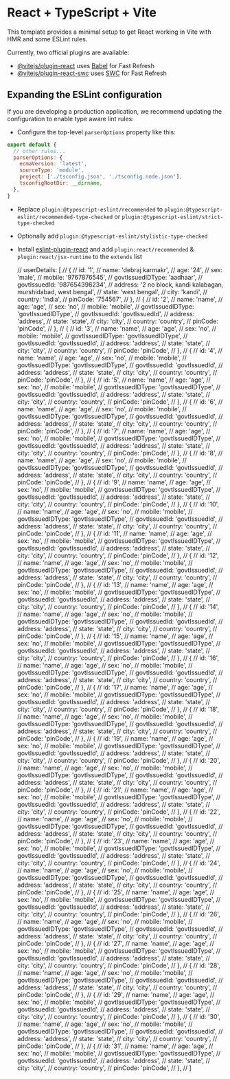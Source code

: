 # React + TypeScript + Vite

This template provides a minimal setup to get React working in Vite with HMR and some ESLint rules.

Currently, two official plugins are available:

- [@vitejs/plugin-react](https://github.com/vitejs/vite-plugin-react/blob/main/packages/plugin-react/README.md) uses [Babel](https://babeljs.io/) for Fast Refresh
- [@vitejs/plugin-react-swc](https://github.com/vitejs/vite-plugin-react-swc) uses [SWC](https://swc.rs/) for Fast Refresh

## Expanding the ESLint configuration

If you are developing a production application, we recommend updating the configuration to enable type aware lint rules:

- Configure the top-level `parserOptions` property like this:

```js
export default {
  // other rules...
  parserOptions: {
    ecmaVersion: 'latest',
    sourceType: 'module',
    project: ['./tsconfig.json', './tsconfig.node.json'],
    tsconfigRootDir: __dirname,
  },
}
```

- Replace `plugin:@typescript-eslint/recommended` to `plugin:@typescript-eslint/recommended-type-checked` or `plugin:@typescript-eslint/strict-type-checked`
- Optionally add `plugin:@typescript-eslint/stylistic-type-checked`
- Install [eslint-plugin-react](https://github.com/jsx-eslint/eslint-plugin-react) and add `plugin:react/recommended` & `plugin:react/jsx-runtime` to the `extends` list


    // userDetails: [
    //     {
    //         id: '1',
    //         name: 'debraj karmakr',
    //         age: '24',
    //         sex: 'male',
    //         mobile: '9767876545',
    //         govtIssuedIDType: 'aadhaar',
    //         govtIssuedId: '987654398234',
    //         address: '2 no block, kandi kalabagan, murshidabad, west bengal',
    //         state: 'west bengal',
    //         city: 'kandi',
    //         country: 'india',
    //         pinCode: '754567',
    //     },
    //     {
    //         id: '2',
    //         name: 'name',
    //         age: 'age',
    //         sex: 'no',
    //         mobile: 'mobile',
    //         govtIssuedIDType: 'govtIssuedIDType',
    //         govtIssuedId: 'govtIssuedId',
    //         address: 'address',
    //         state: 'state',
    //         city: 'city',
    //         country: 'country',
    //         pinCode: 'pinCode',
    //     },
    //     {
    //         id: '3',
    //         name: 'name',
    //         age: 'age',
    //         sex: 'no',
    //         mobile: 'mobile',
    //         govtIssuedIDType: 'govtIssuedIDType',
    //         govtIssuedId: 'govtIssuedId',
    //         address: 'address',
    //         state: 'state',
    //         city: 'city',
    //         country: 'country',
    //         pinCode: 'pinCode',
    //     },
    //     {
    //         id: '4',
    //         name: 'name',
    //         age: 'age',
    //         sex: 'no',
    //         mobile: 'mobile',
    //         govtIssuedIDType: 'govtIssuedIDType',
    //         govtIssuedId: 'govtIssuedId',
    //         address: 'address',
    //         state: 'state',
    //         city: 'city',
    //         country: 'country',
    //         pinCode: 'pinCode',
    //     },
    //     {
    //         id: '5',
    //         name: 'name',
    //         age: 'age',
    //         sex: 'no',
    //         mobile: 'mobile',
    //         govtIssuedIDType: 'govtIssuedIDType',
    //         govtIssuedId: 'govtIssuedId',
    //         address: 'address',
    //         state: 'state',
    //         city: 'city',
    //         country: 'country',
    //         pinCode: 'pinCode',
    //     },
    //     {
    //         id: '6',
    //         name: 'name',
    //         age: 'age',
    //         sex: 'no',
    //         mobile: 'mobile',
    //         govtIssuedIDType: 'govtIssuedIDType',
    //         govtIssuedId: 'govtIssuedId',
    //         address: 'address',
    //         state: 'state',
    //         city: 'city',
    //         country: 'country',
    //         pinCode: 'pinCode',
    //     },
    //     {
    //         id: '7',
    //         name: 'name',
    //         age: 'age',
    //         sex: 'no',
    //         mobile: 'mobile',
    //         govtIssuedIDType: 'govtIssuedIDType',
    //         govtIssuedId: 'govtIssuedId',
    //         address: 'address',
    //         state: 'state',
    //         city: 'city',
    //         country: 'country',
    //         pinCode: 'pinCode',
    //     },
    //     {
    //         id: '8',
    //         name: 'name',
    //         age: 'age',
    //         sex: 'no',
    //         mobile: 'mobile',
    //         govtIssuedIDType: 'govtIssuedIDType',
    //         govtIssuedId: 'govtIssuedId',
    //         address: 'address',
    //         state: 'state',
    //         city: 'city',
    //         country: 'country',
    //         pinCode: 'pinCode',
    //     },
    //     {
    //         id: '9',
    //         name: 'name',
    //         age: 'age',
    //         sex: 'no',
    //         mobile: 'mobile',
    //         govtIssuedIDType: 'govtIssuedIDType',
    //         govtIssuedId: 'govtIssuedId',
    //         address: 'address',
    //         state: 'state',
    //         city: 'city',
    //         country: 'country',
    //         pinCode: 'pinCode',
    //     },
    //     {
    //         id: '10',
    //         name: 'name',
    //         age: 'age',
    //         sex: 'no',
    //         mobile: 'mobile',
    //         govtIssuedIDType: 'govtIssuedIDType',
    //         govtIssuedId: 'govtIssuedId',
    //         address: 'address',
    //         state: 'state',
    //         city: 'city',
    //         country: 'country',
    //         pinCode: 'pinCode',
    //     },
    //     {
    //         id: '11',
    //         name: 'name',
    //         age: 'age',
    //         sex: 'no',
    //         mobile: 'mobile',
    //         govtIssuedIDType: 'govtIssuedIDType',
    //         govtIssuedId: 'govtIssuedId',
    //         address: 'address',
    //         state: 'state',
    //         city: 'city',
    //         country: 'country',
    //         pinCode: 'pinCode',
    //     },
    //     {
    //         id: '12',
    //         name: 'name',
    //         age: 'age',
    //         sex: 'no',
    //         mobile: 'mobile',
    //         govtIssuedIDType: 'govtIssuedIDType',
    //         govtIssuedId: 'govtIssuedId',
    //         address: 'address',
    //         state: 'state',
    //         city: 'city',
    //         country: 'country',
    //         pinCode: 'pinCode',
    //     },
    //     {
    //         id: '13',
    //         name: 'name',
    //         age: 'age',
    //         sex: 'no',
    //         mobile: 'mobile',
    //         govtIssuedIDType: 'govtIssuedIDType',
    //         govtIssuedId: 'govtIssuedId',
    //         address: 'address',
    //         state: 'state',
    //         city: 'city',
    //         country: 'country',
    //         pinCode: 'pinCode',
    //     },
    //     {
    //         id: '14',
    //         name: 'name',
    //         age: 'age',
    //         sex: 'no',
    //         mobile: 'mobile',
    //         govtIssuedIDType: 'govtIssuedIDType',
    //         govtIssuedId: 'govtIssuedId',
    //         address: 'address',
    //         state: 'state',
    //         city: 'city',
    //         country: 'country',
    //         pinCode: 'pinCode',
    //     },
    //     {
    //         id: '15',
    //         name: 'name',
    //         age: 'age',
    //         sex: 'no',
    //         mobile: 'mobile',
    //         govtIssuedIDType: 'govtIssuedIDType',
    //         govtIssuedId: 'govtIssuedId',
    //         address: 'address',
    //         state: 'state',
    //         city: 'city',
    //         country: 'country',
    //         pinCode: 'pinCode',
    //     },
    //     {
    //         id: '16',
    //         name: 'name',
    //         age: 'age',
    //         sex: 'no',
    //         mobile: 'mobile',
    //         govtIssuedIDType: 'govtIssuedIDType',
    //         govtIssuedId: 'govtIssuedId',
    //         address: 'address',
    //         state: 'state',
    //         city: 'city',
    //         country: 'country',
    //         pinCode: 'pinCode',
    //     },
    //     {
    //         id: '17',
    //         name: 'name',
    //         age: 'age',
    //         sex: 'no',
    //         mobile: 'mobile',
    //         govtIssuedIDType: 'govtIssuedIDType',
    //         govtIssuedId: 'govtIssuedId',
    //         address: 'address',
    //         state: 'state',
    //         city: 'city',
    //         country: 'country',
    //         pinCode: 'pinCode',
    //     },
    //     {
    //         id: '18',
    //         name: 'name',
    //         age: 'age',
    //         sex: 'no',
    //         mobile: 'mobile',
    //         govtIssuedIDType: 'govtIssuedIDType',
    //         govtIssuedId: 'govtIssuedId',
    //         address: 'address',
    //         state: 'state',
    //         city: 'city',
    //         country: 'country',
    //         pinCode: 'pinCode',
    //     },
    //     {
    //         id: '19',
    //         name: 'name',
    //         age: 'age',
    //         sex: 'no',
    //         mobile: 'mobile',
    //         govtIssuedIDType: 'govtIssuedIDType',
    //         govtIssuedId: 'govtIssuedId',
    //         address: 'address',
    //         state: 'state',
    //         city: 'city',
    //         country: 'country',
    //         pinCode: 'pinCode',
    //     },
    //     {
    //         id: '20',
    //         name: 'name',
    //         age: 'age',
    //         sex: 'no',
    //         mobile: 'mobile',
    //         govtIssuedIDType: 'govtIssuedIDType',
    //         govtIssuedId: 'govtIssuedId',
    //         address: 'address',
    //         state: 'state',
    //         city: 'city',
    //         country: 'country',
    //         pinCode: 'pinCode',
    //     },
    //     {
    //         id: '21',
    //         name: 'name',
    //         age: 'age',
    //         sex: 'no',
    //         mobile: 'mobile',
    //         govtIssuedIDType: 'govtIssuedIDType',
    //         govtIssuedId: 'govtIssuedId',
    //         address: 'address',
    //         state: 'state',
    //         city: 'city',
    //         country: 'country',
    //         pinCode: 'pinCode',
    //     },
    //     {
    //         id: '22',
    //         name: 'name',
    //         age: 'age',
    //         sex: 'no',
    //         mobile: 'mobile',
    //         govtIssuedIDType: 'govtIssuedIDType',
    //         govtIssuedId: 'govtIssuedId',
    //         address: 'address',
    //         state: 'state',
    //         city: 'city',
    //         country: 'country',
    //         pinCode: 'pinCode',
    //     },
    //     {
    //         id: '23',
    //         name: 'name',
    //         age: 'age',
    //         sex: 'no',
    //         mobile: 'mobile',
    //         govtIssuedIDType: 'govtIssuedIDType',
    //         govtIssuedId: 'govtIssuedId',
    //         address: 'address',
    //         state: 'state',
    //         city: 'city',
    //         country: 'country',
    //         pinCode: 'pinCode',
    //     },
    //     {
    //         id: '24',
    //         name: 'name',
    //         age: 'age',
    //         sex: 'no',
    //         mobile: 'mobile',
    //         govtIssuedIDType: 'govtIssuedIDType',
    //         govtIssuedId: 'govtIssuedId',
    //         address: 'address',
    //         state: 'state',
    //         city: 'city',
    //         country: 'country',
    //         pinCode: 'pinCode',
    //     },
    //     {
    //         id: '25',
    //         name: 'name',
    //         age: 'age',
    //         sex: 'no',
    //         mobile: 'mobile',
    //         govtIssuedIDType: 'govtIssuedIDType',
    //         govtIssuedId: 'govtIssuedId',
    //         address: 'address',
    //         state: 'state',
    //         city: 'city',
    //         country: 'country',
    //         pinCode: 'pinCode',
    //     },
    //     {
    //         id: '26',
    //         name: 'name',
    //         age: 'age',
    //         sex: 'no',
    //         mobile: 'mobile',
    //         govtIssuedIDType: 'govtIssuedIDType',
    //         govtIssuedId: 'govtIssuedId',
    //         address: 'address',
    //         state: 'state',
    //         city: 'city',
    //         country: 'country',
    //         pinCode: 'pinCode',
    //     },
    //     {
    //         id: '27',
    //         name: 'name',
    //         age: 'age',
    //         sex: 'no',
    //         mobile: 'mobile',
    //         govtIssuedIDType: 'govtIssuedIDType',
    //         govtIssuedId: 'govtIssuedId',
    //         address: 'address',
    //         state: 'state',
    //         city: 'city',
    //         country: 'country',
    //         pinCode: 'pinCode',
    //     },
    //     {
    //         id: '28',
    //         name: 'name',
    //         age: 'age',
    //         sex: 'no',
    //         mobile: 'mobile',
    //         govtIssuedIDType: 'govtIssuedIDType',
    //         govtIssuedId: 'govtIssuedId',
    //         address: 'address',
    //         state: 'state',
    //         city: 'city',
    //         country: 'country',
    //         pinCode: 'pinCode',
    //     },
    //     {
    //         id: '29',
    //         name: 'name',
    //         age: 'age',
    //         sex: 'no',
    //         mobile: 'mobile',
    //         govtIssuedIDType: 'govtIssuedIDType',
    //         govtIssuedId: 'govtIssuedId',
    //         address: 'address',
    //         state: 'state',
    //         city: 'city',
    //         country: 'country',
    //         pinCode: 'pinCode',
    //     },
    //     {
    //         id: '30',
    //         name: 'name',
    //         age: 'age',
    //         sex: 'no',
    //         mobile: 'mobile',
    //         govtIssuedIDType: 'govtIssuedIDType',
    //         govtIssuedId: 'govtIssuedId',
    //         address: 'address',
    //         state: 'state',
    //         city: 'city',
    //         country: 'country',
    //         pinCode: 'pinCode',
    //     },
    //     {
    //         id: '31',
    //         name: 'name',
    //         age: 'age',
    //         sex: 'no',
    //         mobile: 'mobile',
    //         govtIssuedIDType: 'govtIssuedIDType',
    //         govtIssuedId: 'govtIssuedId',
    //         address: 'address',
    //         state: 'state',
    //         city: 'city',
    //         country: 'country',
    //         pinCode: 'pinCode',
    //     },
    // ]